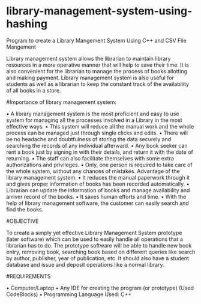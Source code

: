# library-management-system-using-hashing
Program to create a Library Mangement System Using C++ and CSV File Mangement

Library management system allows the librarian to maintain library resources in a more operative manner that will help to save their time. It is also convenient for the librarian to manage the process of books allotting and making payment. Library management system is also useful for students as well as a librarian to keep the constant track of the availability of all books in a store.

#Importance of library management system:

• A library management system is the most proficient and easy to use system for managing all the processes involved in a Library in the most effective ways. • This system will reduce all the manual work and the whole process can be managed just through single clicks and edits. • There will be no headache and doubtfulness of storing the data securely and searching the records of any individual afterward. • Any book seeker can rent a book just by signing in with their details, and return it with the date of returning. • The staff can also facilitate themselves with some extra authorizations and privileges. • Only, one person is required to take care of the whole system, without any chances of mistakes. Advantage of the library management system: • It reduces the manual paperwork through it and gives proper information of books has been recorded automatically. • Librarian can update the information of books and manage availability and arriver record of the books. • It saves human efforts and time. • With the help of library management software, the customer can easily search and find the books.

#OBJECTIVE

To create a simply yet effective Library Management System prototype (later software) which can be used to easily handle all operations that a librarian has to do. The prototype software will be able to handle new book entry, removing book, searching book based on different queries like search by author, publisher, year of publication, etc. It should also have a student database and issue and deposit operations like a normal library.

#REQUIREMENTS

• Computer/Laptop • Any IDE for creating the program (or prototype) (Used CodeBlocks) • Programming Language Used: C++

